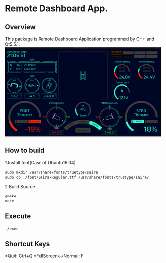 Remote Dashboard App.
====

## Overview
This package is Remote Dashboard Application programmed by C++ and Qt5.5.1.
![Fig](/fig/screenshot.png)

## How to build
1.Install font(Case of Ubuntu16.04)  
```
sudo mkdir /usr/share/fonts/truetype/saira
sudo cp ./font/Saira-Regular.ttf /usr/share/fonts/truetype/saira/
```

2.Build Source  
```
qmake
make
```

## Execute
`./exec`

## Shortcut Keys
*Quit:                Ctrl+Q
*FullScreen<->Normal: F



